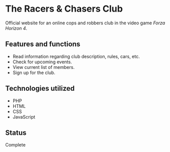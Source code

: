 # The Racers & Chasers Club
Official website for an online cops and robbers club in the video game *Forza Horizon 4*.

## Features and functions
* Read information regarding club description, rules, cars, etc.
* Check for upcoming events.
* View current list of members.
* Sign up for the club.


## Technologies utilized
* PHP
* HTML
* CSS
* JavaScript

## Status
Complete
